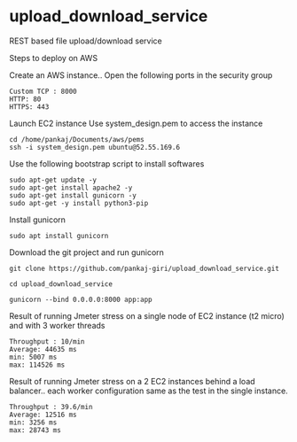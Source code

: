 # upload_download_service
REST based file upload/download service

Steps to deploy on AWS

Create an AWS instance..
Open the following ports in the security group

```
Custom TCP : 8000
HTTP: 80
HTTPS: 443
```

Launch EC2 instance
Use system_design.pem to access the instance

```
cd /home/pankaj/Documents/aws/pems
ssh -i system_design.pem ubuntu@52.55.169.6
```

Use the following bootstrap script to install softwares

```
sudo apt-get update -y
sudo apt-get install apache2 -y
sudo apt-get install gunicorn -y
sudo apt-get -y install python3-pip
```

Install gunicorn
```
sudo apt install gunicorn
```

Download the git project and run gunicorn

```
git clone https://github.com/pankaj-giri/upload_download_service.git

cd upload_download_service

gunicorn --bind 0.0.0.0:8000 app:app
```

Result of running Jmeter stress on a single node of EC2 instance (t2 micro) and with 3 worker threads

```
Throughput : 10/min
Average: 44635 ms
min: 5007 ms
max: 114526 ms
```

Result of running Jmeter stress on a 2 EC2 instances behind a load balancer.. each worker configuration same as the test in the single instance.

```
Throughput : 39.6/min
Average: 12516 ms
min: 3256 ms
max: 28743 ms
```
